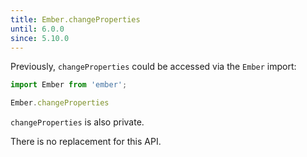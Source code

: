 ```yaml
---
title: Ember.changeProperties
until: 6.0.0
since: 5.10.0
---
```



Previously, `changeProperties` could be accessed via the `Ember` import:
```js
import Ember from 'ember';

Ember.changeProperties
```
`changeProperties` is also private.

There is no replacement for this API.
